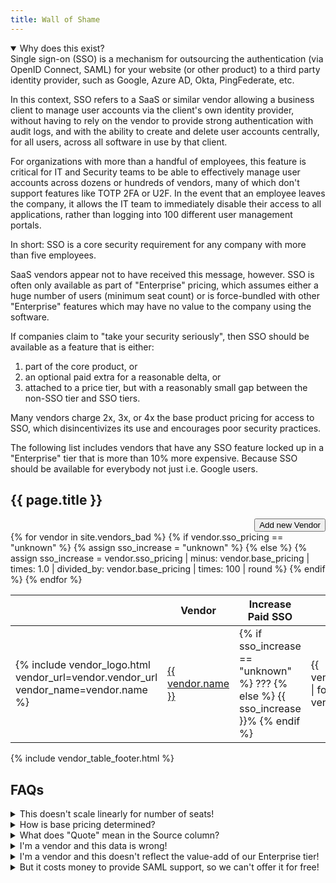 ```yaml
---
title: Wall of Shame
---
```


<script type="text/javascript">
document.addEventListener("DOMContentLoaded", function(event) {
  setTimeout(function() {
    setInitialSortByColumnNo(2);
    setInitialSortByColumnNo(2);
  }, 500);
});
</script>

<details open>
<summary>
Why does this exist?
</summary>
Single sign-on (SSO) is a mechanism for outsourcing the authentication (via OpenID Connect, SAML) for your website (or other product) to a third party identity provider, such as Google, Azure AD, Okta, PingFederate, etc.

In this context, SSO refers to a SaaS or similar vendor allowing a business client to manage user accounts via the client's own identity provider, without having to rely on the vendor to provide strong authentication with audit logs, and with the ability to create and delete user accounts centrally, for all users, across all software in use by that client.

For organizations with more than a handful of employees, this feature is critical for IT and Security teams to be able to effectively manage user accounts across dozens or hundreds of vendors, many of which don't support features like TOTP 2FA or U2F. In the event that an employee leaves the company, it allows the IT team to immediately disable their access to all applications, rather than logging into 100 different user management portals.

In short: SSO is a core security requirement for any company with more than five employees.

SaaS vendors appear not to have received this message, however. SSO is often only available as part of "Enterprise" pricing, which assumes either a huge number of users (minimum seat count) or is force-bundled with other "Enterprise" features which may have no value to the company using the software.

If companies claim to "take your security seriously", then SSO should be available as a feature that is either:

1. part of the core product, or
1. an optional paid extra for a reasonable delta, or
1. attached to a price tier, but with a reasonably small gap between the non-SSO tier and SSO tiers.

Many vendors charge 2x, 3x, or 4x the base product pricing for access to SSO, which disincentivizes its use and encourages poor security practices.

The following list includes vendors that have any SSO feature locked up in a "Enterprise" tier that is more than 10% more expensive. Because SSO should be available for everybody not just i.e. Google users.
</details>

## {{ page.title }}

<div style="text-align: right;">
  <a href="{{ site.github_url }}/issues/new?template=new-bad-vendor.md" target="_blank"><button>Add new Vendor</button></a>
</div>

<table class="sortable">
  <thead>
    <tr>
      <th class="sorttable_nosort"></th>
      <th>Vendor</th>
      <th>Increase Paid SSO</th>
      <th>Base Pricing</th>
      <th>Paid SSO Pricing</th>
      <th>Pricing Scheme</th>
      <th>Free SSO Providers</th>
      <th>Notes</th>
      <th>Source</th>
      <th>Updated</th>
      <th class="sorttable_nosort"></th>
    </tr>
  </thead>
  <tbody>
    {% for vendor in site.vendors_bad %}
      {% if vendor.sso_pricing == "unknown" %}
        {% assign sso_increase = "unknown" %}
      {% else %}
        {% assign sso_increase = vendor.sso_pricing | minus: vendor.base_pricing | times: 1.0 | divided_by: vendor.base_pricing | times: 100 | round %}
      {% endif %}
      <tr>
        <td class="actions">
          {% include vendor_logo.html vendor_url=vendor.vendor_url vendor_name=vendor.name %}
        </td>
        <td><a href="{{ vendor.vendor_url }}" target="_blank">{{ vendor.name }}</a></td>
        <td sorttable_customkey="{{ sso_increase }}">
          {% if sso_increase == "unknown" %}
            ???
          {% else %}
            {{ sso_increase }}%
          {% endif %}
        </td>
        <td sorttable_customkey="{{ vendor.base_pricing }}">{{ vendor.base_pricing | format: vendor.currency }}</td>
        <td sorttable_customkey="{{ vendor.sso_pricing }}">
          {% if vendor.sso_pricing == "unknown" %}
            ???
          {% else %}
            {{ vendor.sso_pricing | format: vendor.currency}}
          {% endif %}
        </td>
        <td>{{ vendor.pricing_scheme }}</td>
        <td style="text-align: center;">
          {% include vendor_free_sso_providers.html providers=vendor.free_sso_providers %}
        </td>
        <td style="font-size: 0.7em;">
          <div class="tooltip">{{ vendor.notes | truncate: 25 }}
            <span class="tooltiptext">{{ vendor.notes }}</span>
          </div>
        </td>
        <td>
          {% include vendor_pricing_sources.html pricing_sources=vendor.pricing_sources %}
        </td>
        <td>{{ vendor.updated_at }}</td>
        <td class="actions">
          {% include vendor_edit_link.html vendor_path=vendor.path vendor_name=vendor.name %}
        </td>
      </tr>
    {% endfor %}
  </tbody>
</table>

{% include vendor_table_footer.html %}

## FAQs

<details>
<summary>
This doesn't scale linearly for number of seats!
</summary>
Correct. Since we don't know who's reading the page, it's easiest to just assume a team with no volume discount.
</details>

<details>
<summary>
How is base pricing determined?
</summary>
We disregard free tier pricing, as we can assume these aren't intended for long term business customer use. We also disregard "single person" pricing, under the assumption that we're looking on behalf of a team of 5, 10, or more people.
</details>

<details>
<summary>
What does "Quote" mean in the Source column?
</summary>
If a vendor doesn't list pricing but a user has submitted pricing based on a quote, it can be included here. If a vendor feels that their actual pricing is inaccurately reflected by this quote, feel free open an issue on Github.
</details>

<details>
<summary>
I'm a vendor and this data is wrong!
</summary>
Please feel free to submit a PR to this page.
</details>

<details>
<summary>
I'm a vendor and this doesn't reflect the value-add of our Enterprise tier!
</summary>
That's the point. Decouple your security features from your value-added services. They should be priced separately.
</details>

<details>
<summary>
But it costs money to provide SAML support, so we can't offer it for free!
</summary>
While I'd like people to really consider it a <em>bare minimum</em> feature for business SaaS, I'm OK with it costing a little extra to cover maintenance costs. If your SSO support is a 10% price hike, you're not on this list. But these percentage increases are not maintenance costs, they're revenue generation because you know your customers have no good options.
</details>
